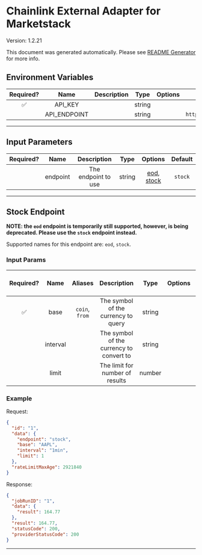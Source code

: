 # Chainlink External Adapter for Marketstack

Version: 1.2.21

This document was generated automatically. Please see [README Generator](../../scripts#readme-generator) for more info.

## Environment Variables

| Required? |     Name     | Description |  Type  | Options |             Default              |
| :-------: | :----------: | :---------: | :----: | :-----: | :------------------------------: |
|    ✅     |   API_KEY    |             | string |         |                                  |
|           | API_ENDPOINT |             | string |         | `http://api.marketstack.com/v1/` |

---

## Input Parameters

| Required? |   Name   |     Description     |  Type  |                     Options                      | Default |
| :-------: | :------: | :-----------------: | :----: | :----------------------------------------------: | :-----: |
|           | endpoint | The endpoint to use | string | [eod](#stock-endpoint), [stock](#stock-endpoint) | `stock` |

---

## Stock Endpoint

**NOTE: the `eod` endpoint is temporarily still supported, however, is being deprecated. Please use the `stock` endpoint instead.**

Supported names for this endpoint are: `eod`, `stock`.

### Input Params

| Required? |   Name   |    Aliases     |               Description                |  Type  | Options | Default | Depends On | Not Valid With |
| :-------: | :------: | :------------: | :--------------------------------------: | :----: | :-----: | :-----: | :--------: | :------------: |
|    ✅     |   base   | `coin`, `from` |   The symbol of the currency to query    | string |         |         |            |                |
|           | interval |                | The symbol of the currency to convert to | string |         | `1min`  |            |                |
|           |  limit   |                |     The limit for number of results      | number |         |   `1`   |            |                |

### Example

Request:

```json
{
  "id": "1",
  "data": {
    "endpoint": "stock",
    "base": "AAPL",
    "interval": "1min",
    "limit": 1
  },
  "rateLimitMaxAge": 2921840
}
```

Response:

```json
{
  "jobRunID": "1",
  "data": {
    "result": 164.77
  },
  "result": 164.77,
  "statusCode": 200,
  "providerStatusCode": 200
}
```

---
